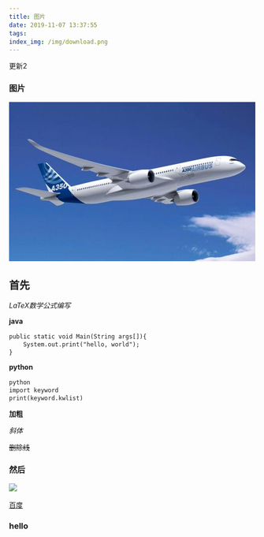 ```yaml
---
title: 图片
date: 2019-11-07 13:37:55
tags:
index_img: /img/download.png
---
```



更新2

### 图片

![](./image/1.jpg)



## 首先
$LaTeX 数学公式编写$

**java**
```
public static void Main(String args[]){
    System.out.print("hello, world");
}

```
**python**

```
python
import keyword
print(keyword.kwlist)

```


**加粗**

*斜体*

~~删除线~~

### 然后

![](1.jpg)

[百度](http://www.baidu.com)


### hello